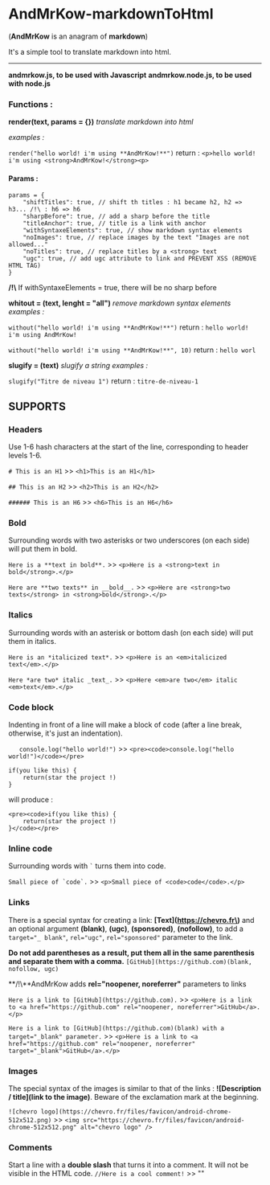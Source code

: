 # AndMrKow-markdownToHtml
(**AndMrKow** is an anagram of **markdown**)

It's a simple tool to translate markdown into html.

------
**andmrkow.js, to be used with Javascript**
**andmrkow.node.js, to be used with node.js**

### Functions :
**render(text, params = {})** *translate markdown into html*

*examples :*

`render("hello world! i'm using **AndMrKow!**")`
return : `<p>hello world! i'm using <strong>AndMrKow!</strong><p>`

#### Params :

    params = {
        "shiftTitles": true, // shift th titles : h1 became h2, h2 => h3... /!\ : h6 => h6
        "sharpBefore": true, // add a sharp before the title
        "titleAnchor": true, // title is a link with anchor
        "withSyntaxeElements": true, // show markdown syntax elements
        "noImages": true, // replace images by the text "Images are not allowed..."
        "noTitles": true, // replace titles by a <strong> text
        "ugc": true, // add ugc attribute to link and PREVENT XSS (REMOVE HTML TAG)
    }

**/!\\** If withSyntaxeElements = true, there will be no sharp before


**whitout = (text, lenght = "all")** *remove markdown syntax elements*
*examples :*

`without("hello world! i'm using **AndMrKow!**")`
return : `hello world! i'm using AndMrKow!`

`without("hello world! i'm using **AndMrKow!**", 10)`
return : `hello worl`

**slugify = (text)** *slugify a string*
*examples :*

`slugify("Titre de niveau 1")`
return : `titre-de-niveau-1`

## SUPPORTS
### Headers
Use 1-6 hash characters at the start of the line, corresponding to header levels 1-6.

`# This is an H1` >> `<h1>This is an H1</h1>`

`## This is an H2` >> `<h2>This is an H2</h2>`

`###### This is an H6` >> `<h6>This is an H6</h6>`

### Bold
Surrounding words with two asterisks or two underscores (on each side) will put them in bold.

`Here is a **text in bold**.` >> `<p>Here is a <strong>text in bold</strong>.</p>`

`Here are **two texts** in __bold__.` >> `<p>Here are <strong>two texts</strong> in <strong>bold</strong>.</p>`

### Italics
Surrounding words with an asterisk or bottom dash (on each side) will put them in italics.

`Here is an *italicized text*.` >> `<p>Here is an <em>italicized text</em>.</p>`

`Here *are two* italic _text_.` >> `<p>Here <em>are two</em> italic <em>text</em>.</p>`

### Code block
Indenting in front of a line will make a block of code (after a line break, otherwise, it's just an indentation).

`   console.log("hello world!")` >> `<pre><code>console.log("hello world!")</code></pre>`

	if(you like this) {
    	return(star the project !)
  	}

will produce :

    <pre><code>if(you like this) {
        return(star the project !)
    }</code></pre>

### Inline code
Surrounding words with `` ` `` turns them into code.

``Small piece of `code`.`` >> `<p>Small piece of <code>code</code>.</p>`

### Links
There is a special syntax for creating a link: **\[Text\]\(https://chevro.fr\)** and an optional argument **(blank)**, **(ugc)**, **(sponsored)**, **(nofollow)**, to add a `target="_ blank"`, `rel="ugc"`, `rel="sponsored"` parameter to the link.

**Do not add parentheses as a result, put them all in the same parenthesis and separate them with a comma.**
`[GitHub](https://github.com)(blank, nofollow, ugc)`

**/!\\**AndMrKow adds **rel="noopener, noreferrer"** parameters to links

`Here is a link to [GitHub](https://github.com).` >> `<p>Here is a link to <a href="https://github.com" rel="noopener, noreferrer">GitHub</a>.</p>`

`Here is a link to [GitHub](https://github.com)(blank) with a target="_blank" parameter.` >> `<p>Here is a link to <a href="https://github.com" rel="noopener, noreferrer" target="_blank">GitHub</a>.</p>`

### Images
The special syntax of the images is similar to that of the links : **\!\[Description / title\]\(link to the image\)**. 
Beware of the exclamation mark at the beginning.

`![chevro logo](https://chevro.fr/files/favicon/android-chrome-512x512.png)` >> `<img src="https://chevro.fr/files/favicon/android-chrome-512x512.png" alt="chevro logo" />`

### Comments
Start a line with a **double slash** that turns it into a comment. It will not be visible in the HTML code.
`//Here is a cool comment!` >> ""